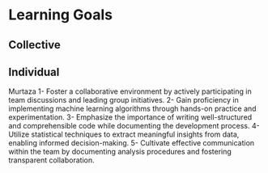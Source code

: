 # Learning Goals

## Collective

## Individual
Murtaza
1- Foster a collaborative environment by actively participating in team discussions and leading group initiatives.
2- Gain proficiency in implementing machine learning algorithms through hands-on practice and experimentation.
3- Emphasize the importance of writing well-structured and comprehensible code while documenting the development process.
4- Utilize statistical techniques to extract meaningful insights from data, enabling informed decision-making.
5- Cultivate effective communication within the team by documenting analysis procedures and fostering transparent collaboration.
